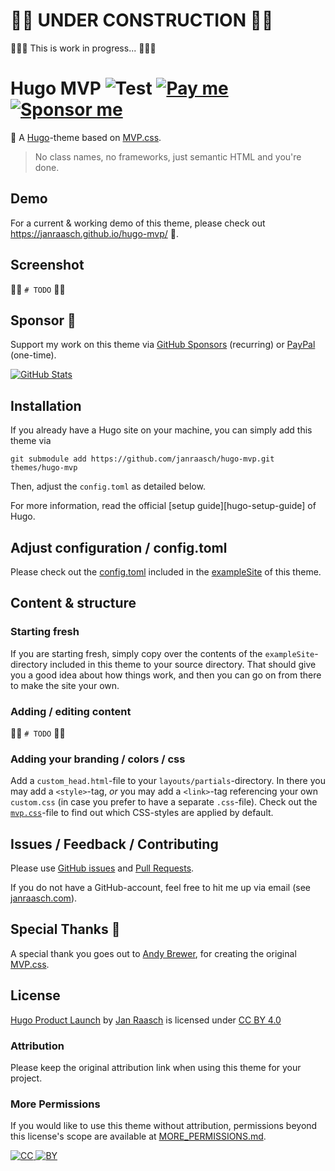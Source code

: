# 👷‍♂️ UNDER CONSTRUCTION 👷‍♂️

💁🏻‍♀️ This is work in progress... 💆🏻‍♂️

# Hugo MVP ![Test](https://github.com/janraasch/hugo-mvp/workflows/CI/badge.svg?branch=master&event=push) [![Pay me][paypal-svg]][paypal-dot-me] [![Sponsor me][github-sponsors-svg]][github-sponsors]

🏇 A [Hugo](https://gohugo.io/)-theme based on [MVP.css](https://andybrewer.github.io/mvp/).

> No class names, no frameworks, just semantic HTML and you're done.

## Demo

For a current & working demo of this theme, please check out https://janraasch.github.io/hugo-mvp/ 🎯.

## Screenshot

👷‍♂️ `# TODO` 👷‍♂️

## Sponsor 💟

Support my work on this theme via [GitHub Sponsors][github-sponsors] (recurring) or [PayPal][paypal-dot-me] (one-time).

[![GitHub Stats](https://github-readme-stats.vercel.app/api/?username=janraasch)][github-sponsors]

## Installation

If you already have a Hugo site on your machine, you can simply add this theme via

```
git submodule add https://github.com/janraasch/hugo-mvp.git themes/hugo-mvp
```

Then, adjust the `config.toml` as detailed below.

For more information, read the official [setup guide][hugo-setup-guide] of Hugo.

## Adjust configuration / config.toml

Please check out the [config.toml](https://github.com/janraasch/hugo-mvp/blob/master/exampleSite/config.toml) included in the [exampleSite](https://github.com/janraasch/hugo-mvp/tree/master/exampleSite) of this theme.

## Content & structure

### Starting fresh

If you are starting fresh, simply copy over the contents of the `exampleSite`-directory included in this theme to your source directory. That should give you a good idea about how things work, and then you can go on from there to make the site your own.

### Adding / editing content

👷‍♂️ `# TODO` 👷‍♂️

### Adding your branding / colors / css

Add a `custom_head.html`-file to your `layouts/partials`-directory. In there you may add a `<style>`-tag, *or* you may add a `<link>`-tag referencing your own `custom.css` (in case you prefer to have a separate `.css`-file). Check out the [`mvp.css`](https://github.com/janraasch/hugo-mvp/blob/master/public/assets/mvp.css)-file to find out which CSS-styles are applied by default.

## Issues / Feedback / Contributing

Please use [GitHub issues][github-issues-url] and [Pull Requests][github-pulls-url].

If you do not have a GitHub-account, feel free to hit me up via email (see [janraasch.com][author-url]).

## Special Thanks 🎁

A special thank you goes out to [Andy Brewer](https://www.andybrewer.com), for creating the original [MVP.css](https://andybrewer.github.io/mvp/).

## License

[Hugo Product Launch][github-url] by [Jan Raasch][author-url] is licensed under [CC BY 4.0][license-url]

### Attribution

Please keep the original attribution link when using this theme for your project.

### More Permissions

If you would like to use this theme without attribution, permissions beyond this license's scope are available at [MORE_PERMISSIONS.md][more-permissions-url].

[![CC][license-cc-svg] ![BY][license-by-svg]][license-url]

[more-permissions-url]: https://github.com/janraasch/hugo-mvp/blob/master/MORE_PERMISSIONS.md
[github-url]: https://github.com/janraasch/hugo-mvp
[github-example-site-url]: https://github.com/janraasch/hugo-mvp/tree/master/exampleSite
[github-issues-url]: https://github.com/janraasch/hugo-mvp/issues
[github-pulls-url]: https://github.com/janraasch/hugo-mvp/pulls
[author-url]: https://www.janraasch.com
[license-url]: https://creativecommons.org/licenses/by/4.0
[license-cc-svg]: https://mirrors.creativecommons.org/presskit/icons/cc.svg?ref=chooser-v1
[license-by-svg]: https://mirrors.creativecommons.org/presskit/icons/by.svg?ref=chooser-v1
[hugo-io-url]: https://gohugo.io/
[netlify-forms-url]: https://www.netlify.com/products/forms/
[favicon-io-url]: https://favicon.io
[favicon-io-example-site-url]: https://favicon.io/favicon-generator/?t=BF&ff=Catamaran&fs=110&fc=%23FFFFFF&b=rounded&bc=%2338b2ac
[pexels-url]: https://www.pexels.com
[paypal-dot-me]: https://www.paypal.me/janraasch/49,00
[paypal-svg]: https://img.shields.io/badge/onetime-donation-11dde2.svg?logo=paypal
[github-sponsors-svg]: https://img.shields.io/badge/recurring-sponsorship-ee4aaa.svg?logo=github
[github-sponsors]: https://github.com/sponsors/janraasch
